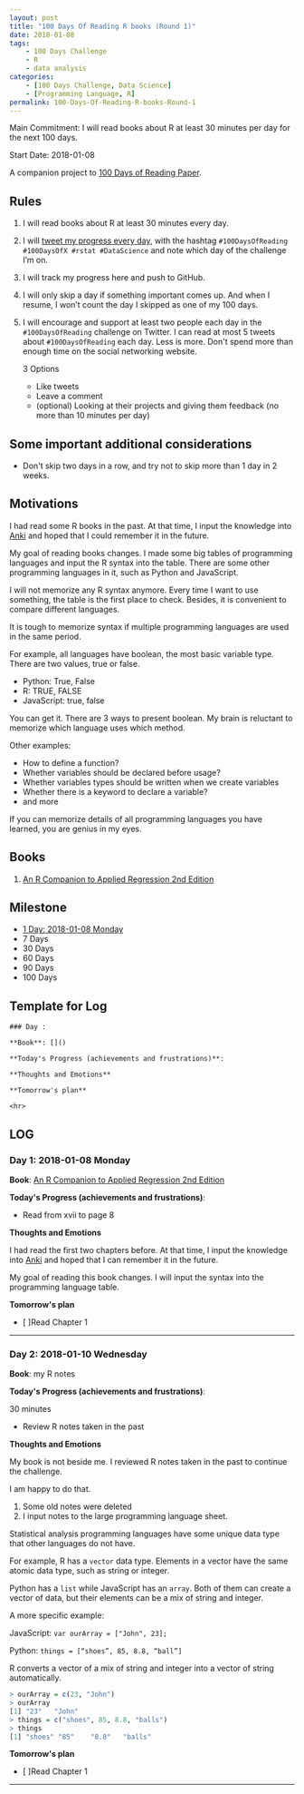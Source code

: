 ```yaml
---
layout: post
title: "100 Days Of Reading R books (Round 1)"
date: 2018-01-08
tags: 
	- 100 Days Challenge
	- R
	- data analysis
categories: 
	- [100 Days Challenge, Data Science]
	- [Programming Language, R]
permalink: 100-Days-Of-Reading-R-books-Round-1
---
```

Main Commitment: I will read books about R at least 30 minutes per day for the next 100 days.

Start Date: 2018-01-08

A companion project to [100 Days of Reading Paper](100-Days-Of-Reading-Paper-Round-1).

<!-- more -->

## Rules

1. I will read books about R at least 30 minutes every day.
2. I will [tweet my progress every day](https://twitter.com/yingjieYJH), with the hashtag `#100DaysOfReading #100DaysOfX #rstat #DataScience` and note which day of the challenge I’m on.
2. I will track my progress here and push to GitHub.
3. I will only skip a day if something important comes up. And when I resume, I won’t count the day I skipped as one of my 100 days.
4. I will encourage and support at least two people each day in the `#100DaysOfReading` challenge on Twitter. I can read at most 5 tweets about `#100DaysOfReading` each day. Less is more. Don't spend more than enough time on the social networking website.

	3 Options
	
	* Like tweets
	* Leave a comment
	* (optional) Looking at their projects and giving them feedback (no more than 10 minutes per day)


## Some important additional considerations

* Don't skip two days in a row, and try not to skip more than 1 day in 2 weeks.

## Motivations

I had read some R books in the past. At that time, I input the knowledge into [Anki](https://apps.ankiweb.net/) and hoped that I could remember it in the future. 

My goal of reading books changes. I made some big tables of programming languages and input the R syntax into the table. There are some other programming languages in it, such as Python and JavaScript. 

I will not memorize any R syntax anymore. Every time I want to use something, the table is the first place to check. Besides, it is convenient to compare different languages.

It is tough to memorize syntax if multiple programming languages are used in the same period.

For example, all languages have boolean, the most basic variable type. There are two values, true or false.

* Python: True, False
* R: TRUE, FALSE
* JavaScript: true, false

You can get it. There are 3 ways to present boolean. My brain is reluctant to memorize which language uses which method.

Other examples:

* How to define a function?
* Whether variables should be declared before usage?
* Whether variables types should be written when we create variables
* Whether there is a keyword to declare a variable?
* and more

If you can memorize details of all programming languages you have learned, you are genius in my eyes.


## Books

1. [An R Companion to Applied Regression 2nd Edition](http://links.yingjiehu.com/R-Companion-Applied-Regression-2nd-ed)

## Milestone

* [1 Day: 2018-01-08 Monday](#Day-1-2018-01-08-Monday)
* 7 Days
* 30 Days
* 60 Days
* 90 Days
* 100 Days
	
## Template for Log
```
### Day : 

**Book**: []()

**Today's Progress (achievements and frustrations)**: 

**Thoughts and Emotions**

**Tomorrow's plan**

<hr>
```

## LOG
### Day 1: 2018-01-08 Monday

**Book**: [An R Companion to Applied Regression 2nd Edition](http://links.yingjiehu.com/R-Companion-Applied-Regression-2nd-ed)

**Today's Progress (achievements and frustrations)**: 

* Read from xvii to page 8

**Thoughts and Emotions**

I had read the first two chapters before. At that time, I input the knowledge into [Anki](https://apps.ankiweb.net/) and hoped that I can remember it in the future. 

My goal of reading this book changes. I will input the syntax into the programming language table.

**Tomorrow's plan**

* [ ]Read Chapter 1

<hr>

### Day 2: 2018-01-10 Wednesday 

**Book**: my R notes

**Today's Progress (achievements and frustrations)**: 

30 minutes

* Review R notes taken in the past

**Thoughts and Emotions**

My book is not beside me. I reviewed R notes taken in the past to continue the challenge.

I am happy to do that. 

1. Some old notes were deleted
2. I input notes to the large programming language sheet.

Statistical analysis programming languages have some unique data type that other languages do not have. 

For example, R has a `vector` data type. Elements in a vector have the same atomic data type, such as string or integer. 

Python has a `list` while JavaScript has an `array`. Both of them can create a vector of data, but their elements can be a mix of string and integer.

A more specific example:

JavaScript: `var ourArray = ["John", 23];`

Python: `things = [“shoes”, 85, 8.8, “ball”]`

R converts a vector of a mix of string and integer into a vector of string automatically. 

```r
> ourArray = c(23, "John")
> ourArray
[1] "23"   "John"
> things = c("shoes", 85, 8.8, "balls")
> things
[1] "shoes" "85"    "8.8"   "balls"
```

**Tomorrow's plan**

* [ ]Read Chapter 1

<hr>